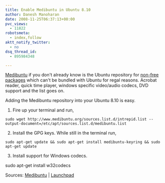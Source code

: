 ```yaml
---
title: Enable Medibuntu in Ubuntu 8.10
author: Danesh Manoharan
date: 2008-11-25T06:37:13+00:00
pvc_views:
  - 11822
robotsmeta:
  - index,follow
aktt_notify_twitter:
  - no
dsq_thread_id:
  - 895984348

---
```

[Medibuntu][1] if you don't already know is the Ubuntu repository for [non-free][2] [packages][3] which can't be bundled with Ubuntu for regal reasons. Acrobat reader, quick time player, windows specific video/audio codecs, DVD support and the list goes on.

Adding the Medibuntu repository into your Ubuntu 8.10 is easy.

1. Fire up your terminal and run,

```
sudo wget http://www.medibuntu.org/sources.list.d/intrepid.list --output-document=/etc/apt/sources.list.d/medibuntu.list
```

2. Install the GPG keys. While still in the terminal run,

```
sudo apt-get update && sudo apt-get install medibuntu-keyring && sudo apt-get update
```

3. Install support for Windows codecs.

sudo apt-get install w32codecs

Sources: [Medibuntu][2] | [Launchpad][4]

 [1]: http://www.medibuntu.org/
 [2]: https://help.ubuntu.com/community/Medibuntu
 [3]: http://packages.medibuntu.org/
 [4]: https://launchpad.net/medibuntu/
